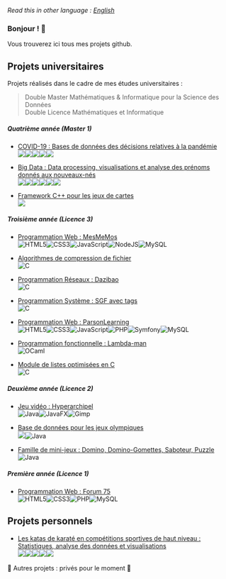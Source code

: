 *Read this in other language : [English](https://github.com/Joel-Hamilcaro/Joel-Hamilcaro/blob/main/README.md)*  

### Bonjour ! 👋   

Vous trouverez ici tous mes projets github.

## Projets universitaires

Projets réalisés dans le cadre de mes études universitaires :   
> Double Master Mathématiques & Informatique pour la Science des Données  
> Double Licence Mathématiques et Informatique 

##### Quatrième année (Master 1)  


   + [COVID-19 : Bases de données des décisions relatives à la pandémie](https://github.com/Joel-Hamilcaro/COVID-19-Database)   
      <img src ="https://img.shields.io/badge/postgres-%23316192.svg?&style=flat-square&logo=postgresql&logoColor=white"/><img src="https://img.shields.io/badge/Jupyter%20-%23F37626.svg?&style=flat-square&logo=Jupyter&logoColor=white" /><img src="https://img.shields.io/badge/python%20-%2314354C.svg?&style=flat-square&logo=python&logoColor=white"/><img src="https://img.shields.io/badge/numpy%20-%23013243.svg?&style=flat-square&logo=numpy&logoColor=white" /><img src="https://img.shields.io/badge/pandas%20-%23150458.svg?&style=flat-square&logo=pandas&logoColor=white" />  

   + [Big Data : Data processing, visualisations et analyse des prénoms donnés aux nouveaux-nés](https://github.com/Joel-Hamilcaro/M1-Big-Data)   
         <img src="https://img.shields.io/badge/Jupyter%20-%23F37626.svg?&style=flat-square&logo=Jupyter&logoColor=white" /><img src="https://img.shields.io/badge/python%20-%2314354C.svg?&style=flat-square&logo=python&logoColor=white"/><img src="https://img.shields.io/badge/Spark%20-E25A1C.svg?&style=flat-square&logo=apachespark&logoColor=white"/><img src="https://img.shields.io/badge/numpy%20-%23013243.svg?&style=flat-square&logo=numpy&logoColor=white" /><img src="https://img.shields.io/badge/pandas%20-%23150458.svg?&style=flat-square&logo=pandas&logoColor=white" /><img src="https://img.shields.io/badge/Plotly%20-%231572B6.svg?&style=flat-square&logo=plotly&logoColor=white"/>    

   + [Framework C++ pour les jeux de cartes](https://github.com/Joel-Hamilcaro/Framework-jeux-de-cartes)  
         <img src="https://img.shields.io/badge/c++%20-%2300599C.svg?&style=flat-square&logo=c%2B%2B&ogoColor=white"/>



##### Troisième année (Licence 3)

   + [Programmation Web : MesMeMos](https://github.com/Joel-Hamilcaro/MesMeMos)  
        <img alt="HTML5" src="https://img.shields.io/badge/html5-%23E34F26.svg?style=flat-square&logo=html5&logoColor=white"/><img alt="CSS3" src="https://img.shields.io/badge/css3-%231572B6.svg?style=flat-square&logo=css3&logoColor=white"/><img alt="JavaScript" src="https://img.shields.io/badge/javascript%20-%23323330.svg?&style=flat-square&logo=javascript&logoColor=%23F7DF1E"/><img alt="NodeJS" src="https://img.shields.io/badge/node.js%20-%2343853D.svg?&style=flat-square&logo=node.js&logoColor=white"/><img alt="MySQL" src="https://img.shields.io/badge/mysql-%2300f.svg?&style=flat-square&logo=mysql&logoColor=white"/>  

   + [Algorithmes de compression de fichier](https://github.com/Joel-Hamilcaro/Algorithmes-de-compression)  
        <img alt="C" src="https://img.shields.io/badge/programming_language%20-%2300599C.svg?&style=flat-square&logo=c&logoColor=white"/>  

   + [Programmation Réseaux : Dazibao](https://github.com/Joel-Hamilcaro/Dazibao)   
        <img alt="C" src="https://img.shields.io/badge/programming_language%20-%2300599C.svg?&style=flat-square&logo=c&logoColor=white"/>  

   + [Programmation Système : SGF avec tags](https://github.com/Joel-Hamilcaro/SGF-tags)  
        <img alt="C" src="https://img.shields.io/badge/programming_language%20-%2300599C.svg?&style=flat-square&logo=c&logoColor=white"/>  

   + [Programmation Web : ParsonLearning](https://github.com/Joel-Hamilcaro/Parson-Learning)  
        <img alt="HTML5" src="https://img.shields.io/badge/html5-%23E34F26.svg?style=flat-square&logo=html5&logoColor=white"/><img alt="CSS3" src="https://img.shields.io/badge/css3-%231572B6.svg?style=flat-square&logo=css3&logoColor=white"/><img alt="JavaScript" src="https://img.shields.io/badge/javascript%20-%23323330.svg?&style=flat-square&logo=javascript&logoColor=%23F7DF1E"/><img alt="PHP" src="https://img.shields.io/badge/php-%23777BB4.svg?style=flat-square&logo=php&logoColor=white"/><img alt="Symfony" src="https://img.shields.io/badge/Symfony-black.svg?style=flat-square&logo=symfony&logoColor=white"/><img alt="MySQL" src="https://img.shields.io/badge/mysql-%2300f.svg?&style=flat-square&logo=mysql&logoColor=white"/>  

   + [Programmation fonctionnelle : Lambda-man](https://github.com/Joel-Hamilcaro/Lambda-Man)   
        <img alt="OCaml" src="https://img.shields.io/badge/OCaml%20-EC6813.svg?&style=flat-square&logo=ocaml&logoColor=white"/>  

   + [Module de listes optimisées en C](https://github.com/Joel-Hamilcaro/Opti-list)   
        <img alt="C" src="https://img.shields.io/badge/programming_language%20-%2300599C.svg?&style=flat-square&logo=c&logoColor=white"/>

##### Deuxième année (Licence 2)

   + [Jeu vidéo : Hyperarchipel](https://github.com/Joel-Hamilcaro/Hyperarchipel)   
        <img alt="Java" src="https://img.shields.io/badge/Java-%23ED8B00.svg?&style=flat-square&logo=java&logoColor=white"/><img alt="JavaFX" src="https://img.shields.io/badge/JavaFX-50EAFF.svg?&style=flat-square&logo=java&logoColor=black"/><img alt="Gimp" src="https://img.shields.io/badge/Gimp-5C5543?style=flat-square&logo=gimp&logoColor=white" />  

   + [Base de données pour les jeux olympiques](https://github.com/Joel-Hamilcaro/Olympics-Database)   
        <img src ="https://img.shields.io/badge/postgres-%23316192.svg?&style=flat-square&logo=postgresql&logoColor=white"/><img alt="Java" src="https://img.shields.io/badge/Java-%23ED8B00.svg?&style=flat-square&logo=java&logoColor=white"/>  

   + [Famille de mini-jeux : Domino, Domino-Gomettes, Saboteur, Puzzle](https://github.com/Joel-Hamilcaro/Game-Family)    
        <img alt="Java" src="https://img.shields.io/badge/Java-%23ED8B00.svg?&style=flat-square&logo=java&logoColor=white"/>  

##### Première année (Licence 1)

   + [Programmation Web : Forum 75](https://github.com/Joel-Hamilcaro/Forum-75)   
        <img alt="HTML5" src="https://img.shields.io/badge/html5-%23E34F26.svg?style=flat-square&logo=html5&logoColor=white"/><img alt="CSS3" src="https://img.shields.io/badge/css3-%231572B6.svg?style=flat-square&logo=css3&logoColor=white"/><img alt="PHP" src="https://img.shields.io/badge/php-%23777BB4.svg?style=flat-square&logo=php&logoColor=white"/><img alt="MySQL" src="https://img.shields.io/badge/mysql-%2300f.svg?&style=flat-square&logo=mysql&logoColor=white"/>


## Projets personnels   

   +  [Les katas de karaté en compétitions sportives de haut niveau : Statistiques, analyse des données et visualisations](https://github.com/Joel-Hamilcaro/Karate-katas-in-high-level-competitions)   
      <img src="https://img.shields.io/badge/Jupyter%20-%23F37626.svg?&style=flat-square&logo=Jupyter&logoColor=white" /><img src="https://img.shields.io/badge/python%20-%2314354C.svg?&style=flat-square&logo=python&logoColor=white"/><img src="https://img.shields.io/badge/numpy%20-%23013243.svg?&style=flat-square&logo=numpy&logoColor=white" /><img src="https://img.shields.io/badge/pandas%20-%23150458.svg?&style=flat-square&logo=pandas&logoColor=white" /><img src="https://img.shields.io/badge/Plotly%20-%231572B6.svg?&style=flat-square&logo=plotly&logoColor=white"/> 
      
🌱 Autres projets : privés pour le moment 🌱

